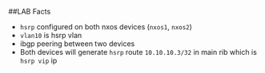 ##LAB Facts

- `hsrp` configured on both nxos devices (`nxos1`, `nxos2`)
- `vlan10` is hsrp vlan
- ibgp peering between two devices
- Both devices will generate `hsrp` route `10.10.10.3/32` in main rib which is `hsrp vip` ip

